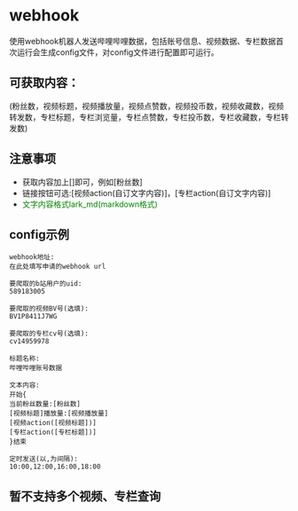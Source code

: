 # webhook
使用webhook机器人发送哔哩哔哩数据，包括账号信息、视频数据、专栏数据首次运行会生成config文件，对config文件进行配置即可运行。  
## 可获取内容：
(粉丝数，视频标题，视频播放量，视频点赞数，视频投币数，视频收藏数，视频转发数，专栏标题，专栏浏览量，专栏点赞数，专栏投币数，专栏收藏数，专栏转发数)
## 注意事项
- 获取内容加上[]即可，例如[粉丝数]
- 链接按钮可选:[视频action(自订文字内容)]，[专栏action(自订文字内容)]
-  <font color="green"> 文字内容格式lark_md(markdown格式) </font>  
 
## config示例
```
webhook地址:
在此处填写申请的webhook url

要爬取的b站用户的uid:
589183005

要爬取的视频BV号(选填):
BV1P8411J7WG

要爬取的专栏cv号(选填):
cv14959978

标题名称:
哔哩哔哩账号数据

文本内容:
开始{
当前粉丝数量:[粉丝数]
[视频标题]播放量:[视频播放量]
[视频action([视频标题])]
[专栏action([专栏标题])]
}结束

定时发送(以,为间隔):
10:00,12:00,16:00,18:00
```
## 暂不支持多个视频、专栏查询
